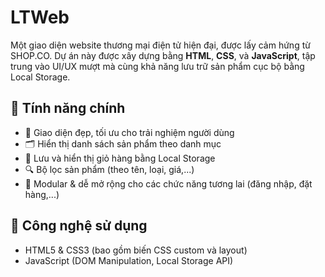 # LTWeb

Một giao diện website thương mại điện tử hiện đại, được lấy cảm hứng từ SHOP.CO. Dự án này được xây dựng bằng **HTML**, **CSS**, và **JavaScript**, tập trung vào UI/UX mượt mà cùng khả năng lưu trữ sản phẩm cục bộ bằng Local Storage.

## 🚀 Tính năng chính

- 🎨 Giao diện đẹp, tối ưu cho trải nghiệm người dùng
- 🗂️ Hiển thị danh sách sản phẩm theo danh mục
- 🛒 Lưu và hiển thị giỏ hàng bằng Local Storage
- 🔍 Bộ lọc sản phẩm (theo tên, loại, giá,...)
- 🧩 Modular & dễ mở rộng cho các chức năng tương lai (đăng nhập, đặt hàng,...)

## 🧱 Công nghệ sử dụng

- HTML5 & CSS3 (bao gồm biến CSS custom và layout)
- JavaScript (DOM Manipulation, Local Storage API)
